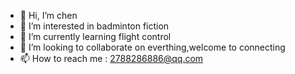 - 👋 Hi, I’m chen
- 👀 I’m interested in badminton fiction
- 🌱 I’m currently learning flight control
- 💞️ I’m looking to collaborate on everthing,welcome to connecting
- 📫 How to reach me : 2788286886@qq.com


